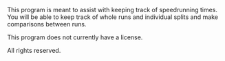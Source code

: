 This program is meant to assist with keeping track of speedrunning times. You will be able to keep track of whole runs and individual splits and make comparisons between runs.

This program does not currently have a license.

All rights reserved.